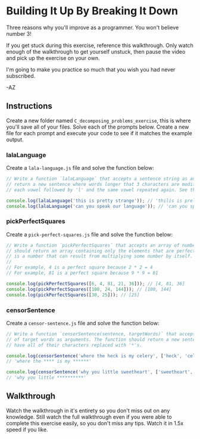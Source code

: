 # Building It Up By Breaking It Down

Three reasons why you'll improve as a programmer. You won't believe number 3!

If you get stuck during this exercise, reference this walkthrough. Only watch enough of the
walkthrough to get yourself unstuck, then pause the video and pick up the exercise on your own.

I'm going to make you practice so much that you wish you had never subscribed.

-AZ

## Instructions

Create a new folder named `C_decomposing_problems_exercise`, this is where you'll save all of your
files. Solve each of the prompts below. Create a new file for each prompt and execute your code to
see if it matches the example output.

### lalaLanguage

Create a `lala-language.js` file and solve the function below:

```js
// Write a function `lalaLanguage` that accepts a sentence string as an argument. The function should
// return a new sentence where words longer that 3 characters are modified. Modified words should have
// each vowel followed by 'l' and the same vowel repeated again. See the examples.

console.log(lalaLanguage('this is pretty strange')); // 'thilis is preletty stralangele'
console.log(lalaLanguage('can you speak our language')); // 'can you spelealak our lalangulualagele'
```

### pickPerfectSquares

Create a `pick-perfect-squares.js` file and solve the function below:

```js
// Write a function `pickPerfectSquares` that accepts an array of numbers as an argument. The function 
// should return an array containing only the elements that are perfect squares. A perfect square
// is a number that can result from multiplying some number by itself.
//
// For example, 4 is a perfect square because 2 * 2 = 4
// For example, 81 is a perfect square because 9 * 9 = 81

console.log(pickPerfectSquares([6, 4, 81, 21, 36])); // [4, 81, 36]
console.log(pickPerfectSquares([100, 24, 144])); // [100, 144]
console.log(pickPerfectSquares([30, 25])); // [25]
```

### censorSentence

Create a `censor-sentence.js` file and solve the function below:

```js
// Write a function `censorSentence(sentence, targetWords)` that accepts a sentence string and an array
// of target words as arguments. The function should return a new sentence where any target words 
// have all of their characters replaced with '*'s.

console.log(censorSentence('where the heck is my celery', ['heck', 'celery'])); 
// 'where the **** is my ******'

console.log(censorSentence('why you little sweetheart', ['sweetheart', 'salad'])); 
// 'why you little **********'
```

## Walkthrough

Watch the walkthrough in it's entirety so you don't miss out on any knowledge. Still watch the full
walkthrough even if you were able to complete this exercise easily, so you don't miss any tips.
Watch it in 1.5x speed if you like.
